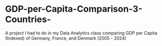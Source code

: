 # GDP-per-Capita-Comparison-3-Countries-
A project I had to do in my Data Analytics class comparing GDP per Capita (Indexed) of Germany, France, and Denmark (2005 - 2024)
